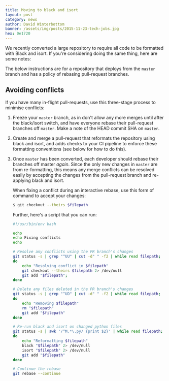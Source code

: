 ```yaml
---
title: Moving to black and isort
layout: post
category: news
author: David Winterbottom
banner: /assets/img/posts/2015-11-23-tech-jobs.jpg
hex: 0e1720
---
```


We recently converted a large repository to require all code to be formatted
with Black and isort. If you're considering doing the same thing, here are some
notes:

The below instructions are for a repository that deploys from the `master`
branch and has a policy of rebasing pull-request branches.

## Avoiding conflicts

If you have many in-flight pull-requests, use this three-stage process to
minimise conflicts:

1. Freeze your `master` branch, as in don't allow any more merges until after
   the black/isort switch, and have everyone
   rebase their pull-request branches off `master`. Make a note of the HEAD
   commit SHA on `master`.

2. Create and merge a pull-request that reformats the repository using black and
   isort, and adds checks to your CI pipeline to enforce these formatting
   conventions (see below for how to do this). 

3. Once `master` has been converted, each developer should rebase their branches
   off master _again_. Since the only new changes in `master` are from
   re-formatting, this means any merge conflicts can be resolved easily by
   accepting the changes from the pull-request branch and re-applying black and
   isort. 
   
   When fixing a conflict during an interactive rebase, use this form of command
   to accept your changes:

   ```bash
   $ git checkout --theirs $filepath
   ```

   Further, here's a script that you can run:

   ```bash
   #!/usr/bin/env bash

   echo
   echo Fixing conflicts
   echo

   # Resolve any conflicts using the PR branch's changes
   git status -s | grep "^UU" | cut -d" " -f2 | while read filepath; 
   do 
       echo "Resolving conflict in $filepath"
       git checkout --theirs $filepath 2> /dev/null 
       git add "$filepath"; 
   done

   # Delete any files deleted in the PR branch's changes
   git status -s | grep "^UD" | cut -d" " -f2 | while read filepath; 
   do 
       echo "Removing $filepath"
       rm "$filepath"
       git add "$filepath"
   done

   # Re-run black and isort on changed python files
   git status -s | awk '/^M.*\.py/ {print $2}' | while read filepath; 
   do
       echo "Reformatting $filepath"
       black "$filepath" 2> /dev/null
       isort "$filepath" 2> /dev/null
       git add "$filepath"
   done

   # Continue the rebase
   git rebase --continue
```


